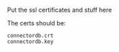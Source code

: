 Put the ssl certificates and stuff here

The certs should be:
```
connectordb.crt
connectordb.key
```
